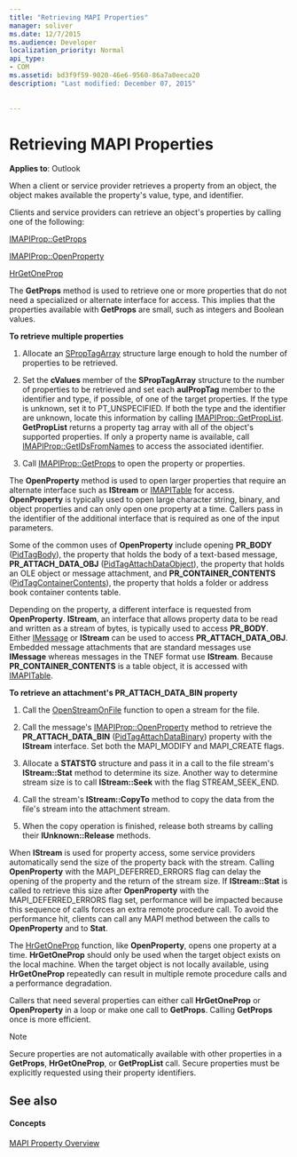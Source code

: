 ```yaml
---
title: "Retrieving MAPI Properties"
manager: soliver
ms.date: 12/7/2015
ms.audience: Developer
localization_priority: Normal
api_type:
- COM
ms.assetid: bd3f9f59-9020-46e6-9560-86a7a0eeca20
description: "Last modified: December 07, 2015"
 
 
---
```


# Retrieving MAPI Properties

 
  
**Applies to**: Outlook 
  
When a client or service provider retrieves a property from an object, the object makes available the property's value, type, and identifier. 
  
Clients and service providers can retrieve an object's properties by calling one of the following:
  
[IMAPIProp::GetProps](imapiprop-getprops.md)
  
[IMAPIProp::OpenProperty](imapiprop-openproperty.md)
  
[HrGetOneProp](hrgetoneprop.md)
  
The **GetProps** method is used to retrieve one or more properties that do not need a specialized or alternate interface for access. This implies that the properties available with **GetProps** are small, such as integers and Boolean values. 
  
 **To retrieve multiple properties**
  
1. Allocate an [SPropTagArray](sproptagarray.md) structure large enough to hold the number of properties to be retrieved. 
    
2. Set the **cValues** member of the **SPropTagArray** structure to the number of properties to be retrieved and set each **aulPropTag** member to the identifier and type, if possible, of one of the target properties. If the type is unknown, set it to PT_UNSPECIFIED. If both the type and the identifier are unknown, locate this information by calling [IMAPIProp::GetPropList](imapiprop-getproplist.md). **GetPropList** returns a property tag array with all of the object's supported properties. If only a property name is available, call [IMAPIProp::GetIDsFromNames](imapiprop-getidsfromnames.md) to access the associated identifier. 
    
3. Call [IMAPIProp::GetProps](imapiprop-getprops.md) to open the property or properties. 
    
The **OpenProperty** method is used to open larger properties that require an alternate interface such as **IStream** or [IMAPITable](imapitableiunknown.md) for access. **OpenProperty** is typically used to open large character string, binary, and object properties and can only open one property at a time. Callers pass in the identifier of the additional interface that is required as one of the input parameters. 
  
Some of the common uses of **OpenProperty** include opening **PR_BODY** ([PidTagBody](pidtagbody-canonical-property.md)), the property that holds the body of a text-based message, **PR_ATTACH_DATA_OBJ** ([PidTagAttachDataObject](pidtagattachdataobject-canonical-property.md)), the property that holds an OLE object or message attachment, and **PR_CONTAINER_CONTENTS** ([PidTagContainerContents](pidtagcontainercontents-canonical-property.md)), the property that holds a folder or address book container contents table. 
  
Depending on the property, a different interface is requested from **OpenProperty**. **IStream**, an interface that allows property data to be read and written as a stream of bytes, is typically used to access **PR_BODY**. Either [IMessage](imessageimapiprop.md) or **IStream** can be used to access **PR_ATTACH_DATA_OBJ**. Embedded message attachments that are standard messages use **IMessage** whereas messages in the TNEF format use **IStream**. Because **PR_CONTAINER_CONTENTS** is a table object, it is accessed with [IMAPITable](imapitableiunknown.md).
  
 **To retrieve an attachment's PR_ATTACH_DATA_BIN property**
  
1. Call the [OpenStreamOnFile](openstreamonfile.md) function to open a stream for the file. 
    
2. Call the message's [IMAPIProp::OpenProperty](imapiprop-openproperty.md) method to retrieve the **PR_ATTACH_DATA_BIN** ([PidTagAttachDataBinary](pidtagattachdatabinary-canonical-property.md)) property with the **IStream** interface. Set both the MAPI_MODIFY and MAPI_CREATE flags. 
    
3. Allocate a **STATSTG** structure and pass it in a call to the file stream's **IStream::Stat** method to determine its size. Another way to determine stream size is to call **IStream::Seek** with the flag STREAM_SEEK_END. 
    
4. Call the stream's **IStream::CopyTo** method to copy the data from the file's stream into the attachment stream. 
    
5. When the copy operation is finished, release both streams by calling their **IUnknown::Release** methods. 
    
When **IStream** is used for property access, some service providers automatically send the size of the property back with the stream. Calling **OpenProperty** with the MAPI_DEFERRED_ERRORS flag can delay the opening of the property and the return of the stream size. If **IStream::Stat** is called to retrieve this size after **OpenProperty** with the MAPI_DEFERRED_ERRORS flag set, performance will be impacted because this sequence of calls forces an extra remote procedure call. To avoid the performance hit, clients can call any MAPI method between the calls to **OpenProperty** and to **Stat**.
  
The [HrGetOneProp](hrgetoneprop.md) function, like **OpenProperty**, opens one property at a time. **HrGetOneProp** should only be used when the target object exists on the local machine. When the target object is not locally available, using **HrGetOneProp** repeatedly can result in multiple remote procedure calls and a performance degradation. 
  
Callers that need several properties can either call **HrGetOneProp** or **OpenProperty** in a loop or make one call to **GetProps**. Calling **GetProps** once is more efficient. 
  
> [!NOTE]
> Secure properties are not automatically available with other properties in a **GetProps**, **HrGetOneProp**, or **GetPropList** call. Secure properties must be explicitly requested using their property identifiers. 
  
## See also

#### Concepts

[MAPI Property Overview](mapi-property-overview.md)

